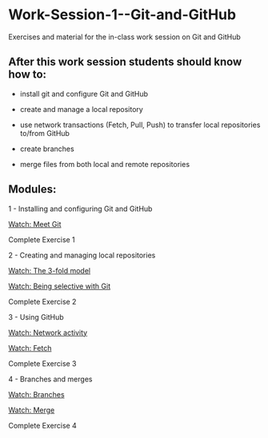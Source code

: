 # Work-Session-1--Git-and-GitHub
Exercises and material for the in-class work session on Git and GitHub

After this work session students should know how to:
----------------------------------------------------
* install git and configure Git and GitHub


* create and manage a local repository


* use network transactions (Fetch, Pull, Push) to transfer local repositories to/from GitHub


* create branches

* merge files from both local and remote repositories

Modules:
--------
1 - Installing and configuring Git and GitHub

[Watch: Meet Git](https://youtu.be/-XmpLT30Xl0)

Complete Exercise 1

2 - Creating and managing local repositories

[Watch: The 3-fold model](https://youtu.be/pYwoIy97VBY)

[Watch: Being selective with Git](https://youtu.be/onaXtpgS0R0)

Complete Exercise 2

3 - Using GitHub

[Watch: Network activity](https://youtu.be/G7lrRGRS5o8)

[Watch: Fetch](https://youtu.be/jCxKg2J4pnM)

Complete Exercise 3

4 - Branches and merges

[Watch: Branches](https://youtu.be/kQMhvjLFS28)

[Watch: Merge](https://youtu.be/eS9fwKJffCY)

Complete Exercise 4
